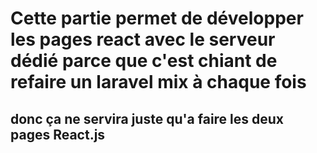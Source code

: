 # Cette partie permet de développer les pages react avec le serveur dédié parce que c'est chiant de refaire un laravel mix à chaque fois 

## donc ça ne servira juste qu'a faire les deux pages React.js
